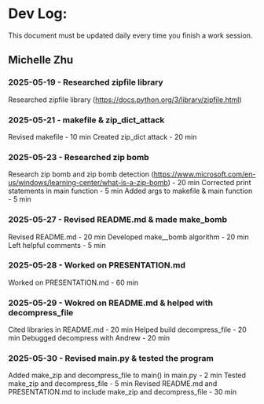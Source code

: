 # Dev Log:

This document must be updated daily every time you finish a work session.

## Michelle Zhu

### 2025-05-19 - Researched zipfile library
Researched zipfile library (https://docs.python.org/3/library/zipfile.html)

### 2025-05-21 - makefile & zip_dict_attack
Revised makefile - 10 min
Created zip_dict attack - 20 min

### 2025-05-23 - Researched zip bomb
Research zip bomb and zip bomb detection (https://www.microsoft.com/en-us/windows/learning-center/what-is-a-zip-bomb) - 20 min
Corrected print statements in main function - 5 min
Added args to makefile & main function - 5 min

### 2025-05-27 - Revised README.md & made make_bomb
Revised README.md - 20 min
Developed make__bomb algorithm - 20 min
Left helpful comments - 5 min

### 2025-05-28 - Worked on PRESENTATION.md
Worked on PRESENTATION.md - 60 min

### 2025-05-29 - Wokred on README.md & helped with decompress_file
Cited libraries in README.md - 20 min
Helped build decompress_file - 20 min
Debugged decompress with Andrew - 20 min

### 2025-05-30 - Revised main.py & tested the program
Added make_zip and decompress_file to main() in main.py - 2 min
Tested make_zip and decompress_file - 5 min
Revised README.md and PRESENTATION.md to include make_zip and decompress_file - 30 min